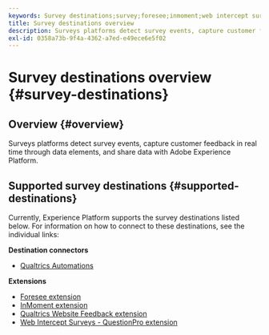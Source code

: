 ```yaml
---
keywords: Survey destinations;survey;foresee;inmoment;web intercept surveys;qualtrics
title: Survey destinations overview
description: Surveys platforms detect survey events, capture customer feedback in real time through data elements, and share data with Adobe Experience Platform.
exl-id: 0358a73b-9f4a-4362-a7ed-e49ece6e5f02
---
```

# Survey destinations overview {#survey-destinations}

## Overview {#overview}

Surveys platforms detect survey events, capture customer feedback in real time through data elements, and share data with Adobe Experience Platform.

## Supported survey destinations {#supported-destinations}

Currently, Experience Platform supports the survey destinations listed below. For information on how to connect to these destinations, see the individual links:

**Destination connectors**

* [Qualtrics Automations](./qualtrics-automations.md)

**Extensions**

* [Foresee extension](./foresee.md)
* [InMoment extension](./inmoment.md)
* [Qualtrics Website Feedback extension](./qualtrics.md)
* [Web Intercept Surveys - QuestionPro extension](./web-intercept-surveys.md)
